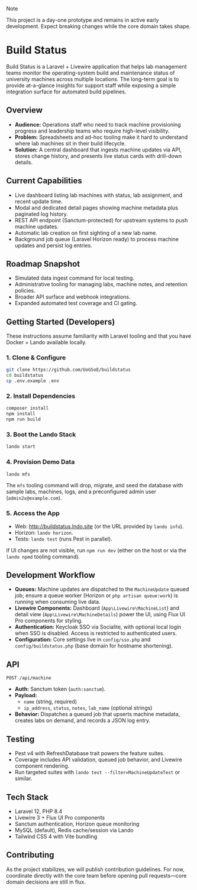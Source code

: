 > [!NOTE]
> This project is a day-one prototype and remains in active early development. Expect breaking changes while the core domain takes shape.

# Build Status

Build Status is a Laravel + Livewire application that helps lab management teams monitor the operating-system build and maintenance status of university machines across multiple locations. The long-term goal is to provide at-a-glance insights for support staff while exposing a simple integration surface for automated build pipelines.

## Overview

- **Audience:** Operations staff who need to track machine provisioning progress and leadership teams who require high-level visibility.
- **Problem:** Spreadsheets and ad-hoc tooling make it hard to understand where lab machines sit in their build lifecycle.
- **Solution:** A central dashboard that ingests machine updates via API, stores change history, and presents live status cards with drill-down details.

## Current Capabilities

- Live dashboard listing lab machines with status, lab assignment, and recent update time.
- Modal and dedicated detail pages showing machine metadata plus paginated log history.
- REST API endpoint (Sanctum-protected) for upstream systems to push machine updates.
- Automatic lab creation on first sighting of a new lab name.
- Background job queue (Laravel Horizon ready) to process machine updates and persist log entries.

## Roadmap Snapshot

- Simulated data ingest command for local testing.
- Administrative tooling for managing labs, machine notes, and retention policies.
- Broader API surface and webhook integrations.
- Expanded automated test coverage and CI gating.

## Getting Started (Developers)

These instructions assume familiarity with Laravel tooling and that you have Docker + Lando available locally.

### 1. Clone & Configure

```bash
git clone https://github.com/UoGSoE/buildstatus
cd buildstatus
cp .env.example .env
```

### 2. Install Dependencies

```bash
composer install
npm install
npm run build
```

### 3. Boot the Lando Stack

```bash
lando start
```

### 4. Provision Demo Data

```bash
lando mfs
```

The `mfs` tooling command will drop, migrate, and seed the database with sample labs, machines, logs, and a preconfigured admin user (`admin2x@example.com`).

### 5. Access the App

- Web: http://buildstatus.lndo.site (or the URL provided by `lando info`).
- Horizon: `lando horizon`.
- Tests: `lando test` (runs Pest in parallel).

If UI changes are not visible, run `npm run dev` (either on the host or via the `lando npmd` tooling command).

## Development Workflow

- **Queues:** Machine updates are dispatched to the `MachineUpdate` queued job; ensure a queue worker (Horizon or `php artisan queue:work`) is running when consuming live data.
- **Livewire Components:** Dashboard (`App\Livewire\MachineList`) and detail view (`App\Livewire\MachineDetails`) power the UI, using Flux UI Pro components for styling.
- **Authentication:** Keycloak SSO via Socialite, with optional local login when SSO is disabled. Access is restricted to authenticated users.
- **Configuration:** Core settings live in `config/sso.php` and `config/buildstatus.php` (base domain for hostname shortening).

## API

`POST /api/machine`

- **Auth:** Sanctum token (`auth:sanctum`).
- **Payload:**
  - `name` (string, required)
  - `ip_address`, `status`, `notes`, `lab_name` (optional strings)
- **Behavior:** Dispatches a queued job that upserts machine metadata, creates labs on demand, and records a JSON log entry.

## Testing

- Pest v4 with RefreshDatabase trait powers the feature suites.
- Coverage includes API validation, queued job behavior, and Livewire component rendering.
- Run targeted suites with `lando test --filter=MachineUpdateTest` or similar.

## Tech Stack

- Laravel 12, PHP 8.4
- Livewire 3 + Flux UI Pro components
- Sanctum authentication, Horizon queue monitoring
- MySQL (default), Redis cache/session via Lando
- Tailwind CSS 4 with Vite bundling

## Contributing

As the project stabilizes, we will publish contribution guidelines. For now, coordinate directly with the core team before opening pull requests—core domain decisions are still in flux.

